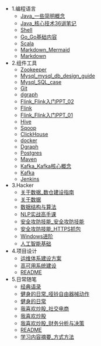 - 1.编程语言 
  - [Java_一些简明概念](1.编程语言/Java/一些简明概念)
  - [Java_核心技术36讲笔记](1.编程语言/Java/核心技术36讲笔记)
  - [Shell](1.编程语言/Shell/)
  - [Go_Go基础内容](1.编程语言/Go/Go基础内容)
  - [Scala](1.编程语言/Scala/)
  - [Markdown_Mermaid](1.编程语言/Markdown/Mermaid)
  - [Markdown](1.编程语言/Markdown/)
- 2.组件工具 
  - [Zookeeper](2.组件工具/Zookeeper/)
  - [Mysql_mysql_db_design_guide](2.组件工具/Mysql/mysql_db_design_guide)
  - [Mysql_SQL_case](2.组件工具/Mysql/SQL_case)
  - [Git](2.组件工具/Git/)
  - [dgraph](2.组件工具/dgraph/)
  - [Flink_Flink入门PPT_02](2.组件工具/Flink/Flink入门PPT_02)
  - [Flink](2.组件工具/Flink/)
  - [Flink_Flink入门PPT_01](2.组件工具/Flink/Flink入门PPT_01)
  - [Hive](2.组件工具/Hive/)
  - [Sqoop](2.组件工具/Sqoop/)
  - [ClickHouse](2.组件工具/ClickHouse/)
  - [docker](2.组件工具/docker/)
  - [Dgraph](2.组件工具/Dgraph/)
  - [Postgres](2.组件工具/Postgres/)
  - [Maven](2.组件工具/Maven/)
  - [Kafka_Kafka核心概念](2.组件工具/Kafka/Kafka核心概念)
  - [Kafka](2.组件工具/Kafka/)
  - [Jenkins](2.组件工具/Jenkins/)
- 3.Hacker 
  - [关于数据_数仓建设指南](3.Hacker/关于数据/数仓建设指南)
  - [关于数据](3.Hacker/关于数据/)
  - [数据结构与算法](3.Hacker/数据结构与算法/)
  - [NLP实战高手课](3.Hacker/NLP实战高手课/)
  - [安全攻防技能_安全攻防技能](3.Hacker/安全攻防技能/安全攻防技能)
  - [安全攻防技能_HTTPS抓包](3.Hacker/安全攻防技能/HTTPS抓包)
  - [Windows进阶](3.Hacker/Windows进阶/)
  - [人工智能基础](3.Hacker/人工智能基础)
- 4.项目设计 
  - [运维体系建设方案](4.项目设计/运维体系建设方案)
  - [高可用系统建设](4.项目设计/高可用系统建设)
  - [README](4.项目设计/README)
- 5.日常随笔 
  - [经典语录](5.日常随笔/经典语录)
  - [健身的日常_哑铃自由器械动作](5.日常随笔/健身的日常/哑铃自由器械动作)
  - [健身的日常](5.日常随笔/健身的日常/)
  - [我喜欢炒股_社交电商](5.日常随笔/我喜欢炒股/社交电商)
  - [我喜欢炒股](5.日常随笔/我喜欢炒股/)
  - [我喜欢炒股_财务分析与决策](5.日常随笔/我喜欢炒股/财务分析与决策)
  - [README](5.日常随笔/README)
  - [学习内容摘要_方式方法](5.日常随笔/学习内容摘要/方式方法)
